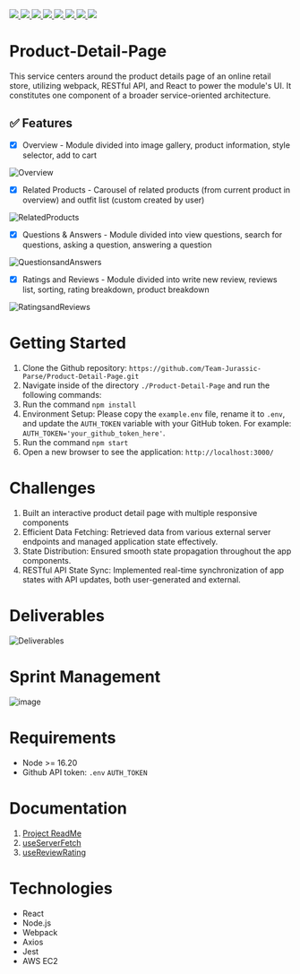 <a href="https://webpack.js.org/" target="_blank">
  <img src="https://img.shields.io/badge/Webpack-8DD6F9?style=for-the-badge&logo=webpack&logoColor=white"/>
</a>
<a href="https://developer.mozilla.org/en-US/docs/Web/JavaScript" target="_blank">
  <img src="https://img.shields.io/badge/JavaScript-F7DF1E?style=for-the-badge&logo=javascript&logoColor=black"/>
</a>
<a href="https://reactjs.org/" target="_blank">
  <img src="https://img.shields.io/badge/React.js-61DAFB?style=for-the-badge&logo=react&logoColor=white"/>
</a>
<a href="https://styled-components.com/" target="_blank">
  <img src="https://img.shields.io/badge/StyledComponents-DB7093?style=for-the-badge&logo=styled-components&logoColor=white"/>
</a>
<a href="https://axios-http.com/" target="_blank">
  <img src="https://img.shields.io/badge/Axios-5A29E4?style=for-the-badge&logo=axios&logoColor=white"/>
</a>
<a href="https://aws.amazon.com/" target="_blank">
  <img src="https://img.shields.io/badge/AWS-232F3E?style=for-the-badge&logo=amazonaws&logoColor=white"/>
</a>
<a href="https://jestjs.io/" target="_blank">
  <img src="https://img.shields.io/badge/Jest-C21325?style=for-the-badge&logo=jest&logoColor=white"/>
</a>
<a href="https://testing-library.com/docs/react-testing-library/intro/" target="_blank">
  <img src="https://img.shields.io/badge/React%20Testing%20Library-E33332?style=for-the-badge&logo=testinglibrary&logoColor=white"/>
</a>

# Product-Detail-Page
This service centers around the product details page of an online retail store, utilizing webpack, RESTful API, and React to power the module's UI. It constitutes one component of a broader service-oriented architecture.

## ✅ Features


- [x]  Overview - Module divided into image gallery, product information, style selector, add to cart

![Overview](https://github.com/Team-Jurassic-Parse/Product-Detail-Page/assets/144174704/67b55e50-44b8-48a5-adb0-eed52d76999e)


- [x]  Related Products - Carousel of related products (from current product in overview) and outfit list (custom created by user)

![RelatedProducts](https://github.com/Team-Jurassic-Parse/Product-Detail-Page/assets/144174704/589e172b-d02d-4287-8377-9c13b4cbc385)

- [x]  Questions & Answers - Module divided into view questions, search for questions, asking a question, answering a question

![QuestionsandAnswers](https://github.com/Team-Jurassic-Parse/Product-Detail-Page/assets/144174704/24264d5c-9d14-4ec1-8017-62b24df7f785)

- [x]  Ratings and Reviews - Module divided into write new review, reviews list, sorting, rating breakdown, product breakdown

![RatingsandReviews](https://github.com/Team-Jurassic-Parse/Product-Detail-Page/assets/144174704/31b545c4-c3af-4033-b7ff-ddc26ae03dad)


# Getting Started
1. Clone the Github repository: `https://github.com/Team-Jurassic-Parse/Product-Detail-Page.git`
2. Navigate inside of the directory `./Product-Detail-Page` and run the following commands:
3. Run the command `npm install`
4. Environment Setup: Please copy the `example.env` file, rename it to `.env`, and update the `AUTH_TOKEN` variable with your GitHub token. For example: `AUTH_TOKEN='your_github_token_here'`.
5. Run the command `npm start`
6. Open a new browser to see the application: `http://localhost:3000/`

# Challenges
1. Built an interactive product detail page with multiple responsive components
2. Efficient Data Fetching: Retrieved data from various external server endpoints and managed application state effectively.
3. State Distribution: Ensured smooth state propagation throughout the app components.
4. RESTful API State Sync: Implemented real-time synchronization of app states with API updates, both user-generated and external.

# Deliverables

![Deliverables](https://github.com/Team-Jurassic-Parse/Product-Detail-Page/assets/144174704/b9b360ae-16cb-4df3-8dce-955c5595b28e)




# Sprint Management
![image](https://github.com/Team-Jurassic-Parse/Product-Detail-Page/assets/144174704/5a3cbfa8-9739-47ad-a17c-32d522fe41fa)

# Requirements
* Node >= 16.20
* Github API token: `.env` `AUTH_TOKEN`

# Documentation
1. [Project ReadMe](./README.md)
2. [useServerFetch](./documentation/useServerFetch.md)
3. [useReviewRating](./documentation/useReviewRating.md)

# Technologies
* React
* Node.js
* Webpack
* Axios
* Jest
* AWS EC2
